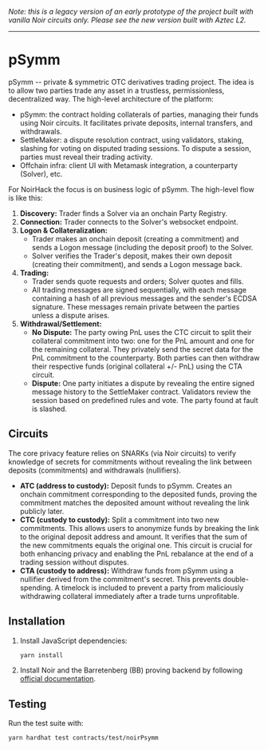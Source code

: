_*Note: this is a legacy version of an early prototype of the project built with vanilla Noir circuits only. Please see the new version built with Aztec L2.*_

---

# pSymm

pSymm -- private & symmetric OTC derivatives trading project. The idea is to allow two parties trade any asset in a trustless, permissionless, decentralized way. The high-level architecture of the platform:

- pSymm: the contract holding collaterals of parties, managing their funds using Noir circuits. It facilitates private deposits, internal transfers, and withdrawals.
- SettleMaker: a dispute resolution contract, using validators, staking, slashing for voting on disputed trading sessions. To dispute a session, parties must reveal their trading activity.
- Offchain infra: client UI with Metamask integration, a counterparty (Solver), etc.

For NoirHack the focus is on business logic of pSymm. The high-level flow is like this:

1.  **Discovery:** Trader finds a Solver via an onchain Party Registry.
2.  **Connection:** Trader connects to the Solver's websocket endpoint.
3.  **Logon & Collateralization:**
    - Trader makes an onchain deposit (creating a commitment) and sends a Logon message (including the deposit proof) to the Solver.
    - Solver verifies the Trader's deposit, makes their own deposit (creating their commitment), and sends a Logon message back.
4.  **Trading:**
    - Trader sends quote requests and orders; Solver quotes and fills.
    - All trading messages are signed sequentially, with each message containing a hash of all previous messages and the sender's ECDSA signature. These messages remain private between the parties unless a dispute arises.
5.  **Withdrawal/Settlement:**
    - **No Dispute:** The party owing PnL uses the CTC circuit to split their collateral commitment into two: one for the PnL amount and one for the remaining collateral. They privately send the secret data for the PnL commitment to the counterparty. Both parties can then withdraw their respective funds (original collateral +/- PnL) using the CTA circuit.
    - **Dispute:** One party initiates a dispute by revealing the entire signed message history to the SettleMaker contract. Validators review the session based on predefined rules and vote. The party found at fault is slashed.

## Circuits

The core privacy feature relies on SNARKs (via Noir circuits) to verify knowledge of secrets for commitments without revealing the link between deposits (commitments) and withdrawals (nullifiers).

- **ATC (address to custody):** Deposit funds to pSymm. Creates an onchain commitment corresponding to the deposited funds, proving the commitment matches the deposited amount without revealing the link publicly later.
- **CTC (custody to custody):** Split a commitment into two new commitments. This allows users to anonymize funds by breaking the link to the original deposit address and amount. It verifies that the sum of the new commitments equals the original one. This circuit is crucial for both enhancing privacy and enabling the PnL rebalance at the end of a trading session without disputes.
- **CTA (custody to address):** Withdraw funds from pSymm using a nullifier derived from the commitment's secret. This prevents double-spending. A timelock is included to prevent a party from maliciously withdrawing collateral immediately after a trade turns unprofitable.

## Installation

1. Install JavaScript dependencies:

   ```bash
   yarn install
   ```

2. Install Noir and the Barretenberg (BB) proving backend by following [official documentation](https://noir-lang.org/docs/getting_started/quick_start).

## Testing

Run the test suite with:

```bash
yarn hardhat test contracts/test/noirPsymm
```
